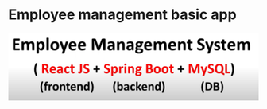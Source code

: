# Employee management basic app

![Alt text](https://github.com/anu3dev/employee-management-app-basic/blob/main/Screenshot%202024-07-27%20180523.png "Employee management basic app")
